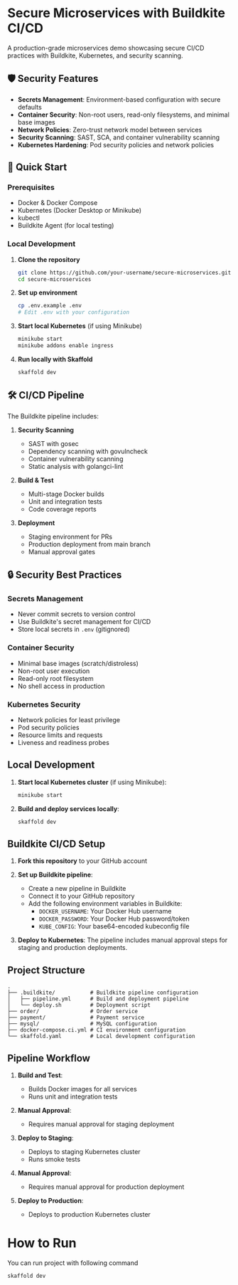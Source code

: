 # Secure Microservices with Buildkite CI/CD

A production-grade microservices demo showcasing secure CI/CD practices with Buildkite, Kubernetes, and security scanning.

## 🛡️ Security Features

- **Secrets Management**: Environment-based configuration with secure defaults
- **Container Security**: Non-root users, read-only filesystems, and minimal base images
- **Network Policies**: Zero-trust network model between services
- **Security Scanning**: SAST, SCA, and container vulnerability scanning
- **Kubernetes Hardening**: Pod security policies and network policies

## 🚀 Quick Start

### Prerequisites

- Docker & Docker Compose
- Kubernetes (Docker Desktop or Minikube)
- kubectl
- Buildkite Agent (for local testing)

### Local Development

1. **Clone the repository**
   ```bash
   git clone https://github.com/your-username/secure-microservices.git
   cd secure-microservices
   ```

2. **Set up environment**
   ```bash
   cp .env.example .env
   # Edit .env with your configuration
   ```

3. **Start local Kubernetes** (if using Minikube)
   ```bash
   minikube start
   minikube addons enable ingress
   ```

4. **Run locally with Skaffold**
   ```bash
   skaffold dev
   ```

## 🛠️ CI/CD Pipeline

The Buildkite pipeline includes:

1. **Security Scanning**
   - SAST with gosec
   - Dependency scanning with govulncheck
   - Container vulnerability scanning
   - Static analysis with golangci-lint

2. **Build & Test**
   - Multi-stage Docker builds
   - Unit and integration tests
   - Code coverage reports

3. **Deployment**
   - Staging environment for PRs
   - Production deployment from main branch
   - Manual approval gates

## 🔒 Security Best Practices

### Secrets Management
- Never commit secrets to version control
- Use Buildkite's secret management for CI/CD
- Store local secrets in `.env` (gitignored)

### Container Security
- Minimal base images (scratch/distroless)
- Non-root user execution
- Read-only root filesystem
- No shell access in production

### Kubernetes Security
- Network policies for least privilege
- Pod security policies
- Resource limits and requests
- Liveness and readiness probes

## Local Development

1. **Start local Kubernetes cluster** (if using Minikube):
   ```bash
   minikube start
   ```

2. **Build and deploy services locally**:
   ```bash
   skaffold dev
   ```

## Buildkite CI/CD Setup

1. **Fork this repository** to your GitHub account

2. **Set up Buildkite pipeline**:
   - Create a new pipeline in Buildkite
   - Connect it to your GitHub repository
   - Add the following environment variables in Buildkite:
     - `DOCKER_USERNAME`: Your Docker Hub username
     - `DOCKER_PASSWORD`: Your Docker Hub password/token
     - `KUBE_CONFIG`: Your base64-encoded kubeconfig file

3. **Deploy to Kubernetes**:
   The pipeline includes manual approval steps for staging and production deployments.

## Project Structure

```
.
├── .buildkite/           # Buildkite pipeline configuration
│   ├── pipeline.yml      # Build and deployment pipeline
│   └── deploy.sh         # Deployment script
├── order/                # Order service
├── payment/              # Payment service
├── mysql/                # MySQL configuration
├── docker-compose.ci.yml # CI environment configuration
└── skaffold.yaml         # Local development configuration
```

## Pipeline Workflow

1. **Build and Test**:
   - Builds Docker images for all services
   - Runs unit and integration tests

2. **Manual Approval**:
   - Requires manual approval for staging deployment

3. **Deploy to Staging**:
   - Deploys to staging Kubernetes cluster
   - Runs smoke tests

4. **Manual Approval**:
   - Requires manual approval for production deployment

5. **Deploy to Production**:
   - Deploys to production Kubernetes cluster

# How to Run
You can run project with following command
```bash
skaffold dev

